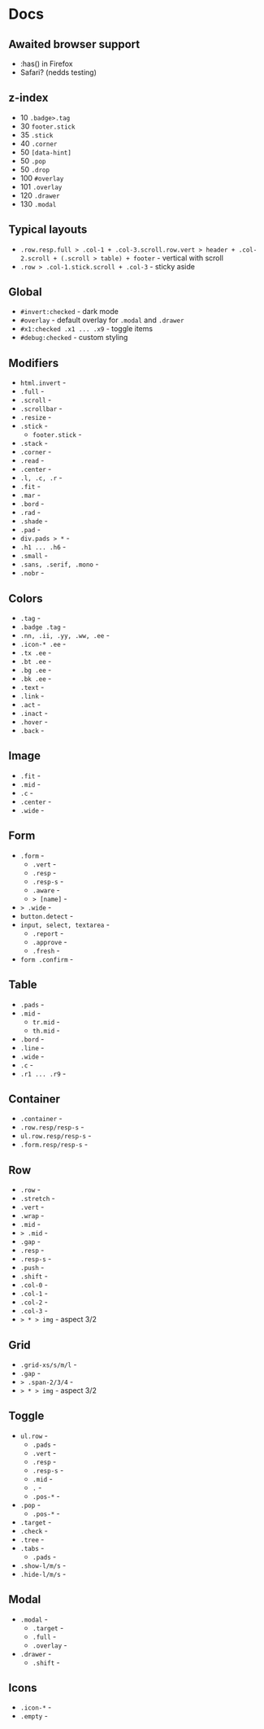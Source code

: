 # Docs

## Awaited browser support

- :has() in Firefox
- Safari? (nedds testing)

## z-index

- 10  `.badge>.tag`
- 30  `footer.stick`
- 35  `.stick`
- 40  `.corner`
- 50  `[data-hint]`
- 50  `.pop`
- 50  `.drop`
- 100 `#overlay`
- 101 `.overlay`
- 120 `.drawer`
- 130 `.modal`

## Typical layouts

- `.row.resp.full > .col-1 + .col-3.scroll.row.vert > header + .col-2.scroll + (.scroll > table) + footer` - vertical with scroll
- `.row > .col-1.stick.scroll + .col-3` - sticky aside

## Global

- `#invert:checked` - dark mode
- `#overlay` - default overlay for `.modal` and `.drawer`
- `#x1:checked .x1 ... .x9` - toggle items
- `#debug:checked` - custom styling

## Modifiers

- `html.invert` - 
- `.full` - 
- `.scroll` - 
- `.scrollbar` - 
- `.resize` - 
- `.stick` - 
  - `footer.stick` - 
- `.stack` - 
- `.corner` - 
- `.read` - 
- `.center` - 
- `.l, .c, .r` - 
- `.fit` - 
- `.mar` - 
- `.bord` - 
- `.rad` - 
- `.shade` - 
- `.pad` - 
- `div.pads > *` - 
- `.h1 ... .h6` - 
- `.small` - 
- `.sans, .serif, .mono` - 
- `.nobr` - 

## Colors

- `.tag` - 
- `.badge .tag` - 
- `.nn, .ii, .yy, .ww, .ee` - 
- `.icon-* .ee` - 
- `.tx .ee` - 
- `.bt .ee` - 
- `.bg .ee` - 
- `.bk .ee` - 
- `.text` - 
- `.link` - 
- `.act` - 
- `.inact` - 
- `.hover` - 
- `.back` - 

## Image

- `.fit` - 
- `.mid` - 
- `.c` - 
- `.center` - 
- `.wide` - 

## Form

- `.form` - 
  - `.vert` - 
  - `.resp` - 
  - `.resp-s` - 
  - `.aware` - 
  - `> [name]` - 
- `> .wide` - 
- `button.detect` - 
- `input, select, textarea` - 
  - `.report` - 
  - `.approve` - 
  - `.fresh` - 
- `form .confirm` - 

## Table

- `.pads` - 
- `.mid` - 
  - `tr.mid` - 
  - `th.mid` - 
- `.bord` - 
- `.line` - 
- `.wide` - 
- `.c` - 
- `.r1 ... .r9` - 

## Container

- `.container` - 
- `.row.resp/resp-s` - 
- `ul.row.resp/resp-s` - 
- `.form.resp/resp-s` - 

## Row

- `.row` - 
- `.stretch` - 
- `.vert` - 
- `.wrap` - 
- `.mid` - 
- `> .mid` - 
- `.gap` - 
- `.resp` - 
- `.resp-s` - 
- `.push` - 
- `.shift` - 
- `.col-0` - 
- `.col-1` - 
- `.col-2` - 
- `.col-3` - 
- `> * > img` - aspect 3/2

## Grid

- `.grid-xs/s/m/l` - 
- `.gap` - 
- `> .span-2/3/4` - 
- `> * > img` - aspect 3/2

## Toggle

- `ul.row` - 
  - `.pads` - 
  - `.vert` - 
  - `.resp` - 
  - `.resp-s` - 
  - `.mid` - 
  - `.` - 
  - `.pos-*` - 
- `.pop` - 
  - `.pos-*` - 
- `.target` - 
- `.check` - 
- `.tree` - 
- `.tabs` - 
  - `.pads` - 
- `.show-l/m/s` - 
- `.hide-l/m/s` - 

## Modal

- `.modal` - 
  - `.target` - 
  - `.full` - 
  - `.overlay` - 
- `.drawer` - 
  - `.shift` - 

## Icons

- `.icon-*` - 
- `.empty` - 
